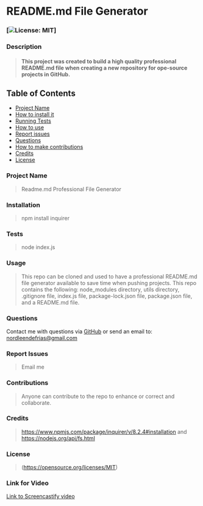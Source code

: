 # README.md File Generator
### [![License: MIT](https://img.shields.io/badge/License-MIT-yellow.svg)] 
### Description
> #### This project was created to build a high quality professional README.md file when creating a new repository for ope-source projects in GitHub.
## Table of Contents
- [Project Name](#project_name)
- [How to install it](#installation)
- [Running Tests](#tests)
- [How to use](#usage)
- [Report issues](#issues)
- [Questions](#username)
- [How to make contributions](#contributions)
- [Credits](#credits)
- [License](#license)
### Project Name
> Readme.md Professional File Generator
### Installation
> npm install inquirer
### Tests
> node index.js
### Usage
> This repo can be cloned and used to have a professional README.md file generator available to save time when pushing projects. This repo contains the following: node_modules directory, utils directory, .gitignore file, index.js file, package-lock.json file, package.json file, and a README.md file.
### Questions
Contact me with questions via [GitHub](https://github.com/NDF-WEB-DEV) or send an email to: nordleendefrias@gmail.com
### Report Issues
> Email me
### Contributions
> Anyone can contribute to the repo to enhance or correct and collaborate.
### Credits
> https://www.npmjs.com/package/inquirer/v/8.2.4#installation and https://nodejs.org/api/fs.html
### License
> (https://opensource.org/licenses/MIT)

### Link for Video
[Link to Screencastify video](https://drive.google.com/file/d/1C4Ag0KKnlKTdfabw3wB5hxVxCB4ZvWz5/view?usp=sharing)